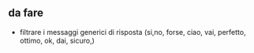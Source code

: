## da fare
- filtrare i messaggi generici di risposta (si,no, forse, ciao, vai, perfetto, ottimo, ok, dai, sicuro,)
